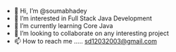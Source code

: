 - 👋 Hi, I’m @soumabhadey
- 👀 I’m interested in Full Stack Java Development
- 🌱 I’m currently learning Core Java
- 💞️ I’m looking to collaborate on any interesting project
- 📫 How to reach me ..... sd12032003@gmail.com

<!---
soumabhadey/soumabhadey is a ✨ special ✨ repository because its `README.md` (this file) appears on your GitHub profile.
You can click the Preview link to take a look at your changes.
--->
